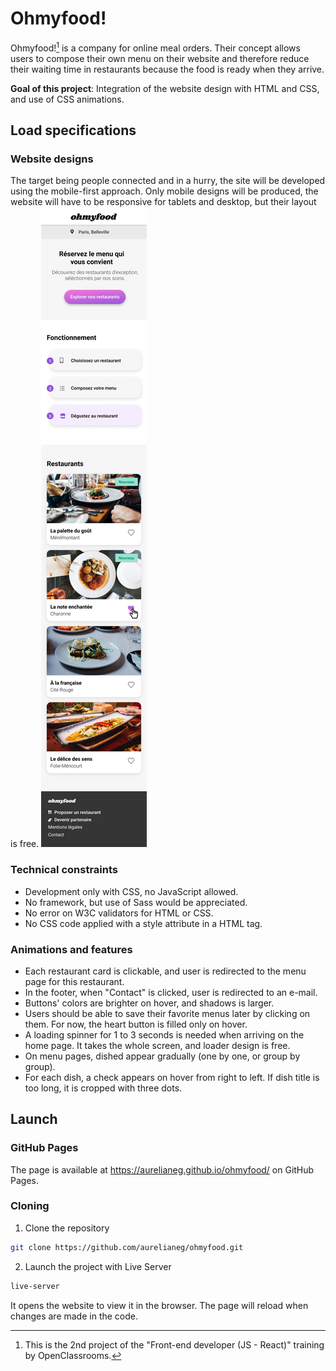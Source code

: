 # Ohmyfood!

Ohmyfood![^1] is a company for online meal orders. Their concept allows users to compose their own menu on their website and therefore reduce their waiting time in restaurants because the food is ready when they arrive.

**Goal of this project**: Integration of the website design with HTML and CSS, and use of CSS animations.

## Load specifications

### Website designs

The target being people connected and in a hurry, the site will be developed using the mobile-first approach.
Only mobile designs will be produced, the website will have to be responsive for tablets and desktop, but their layout is free.
![Design for the home page](./design/home.png "Design for the home page")


### Technical constraints

- Development only with CSS, no JavaScript allowed.
- No framework, but use of Sass would be appreciated.
- No error on W3C validators for HTML or CSS.
- No CSS code applied with a style attribute in a HTML tag.

### Animations and features

- Each restaurant card is clickable, and user is redirected to the menu page for this restaurant.
- In the footer, when "Contact" is clicked, user is redirected to an e-mail.
- Buttons' colors are brighter on hover, and shadows is larger.
- Users should be able to save their favorite menus later by clicking on them. For now, the heart button is filled only on hover.
- A loading spinner for 1 to 3 seconds is needed when arriving on the home page. It takes the whole screen, and loader design is free.
- On menu pages, dished appear gradually (one by one, or group by group).
- For each dish, a check appears on hover from right to left. If dish title is too long, it is cropped with three dots.


## Launch

### GitHub Pages

The page is available at <https://aurelianeg.github.io/ohmyfood/> on GitHub Pages.

### Cloning

1. Clone the repository

```sh
git clone https://github.com/aurelianeg/ohmyfood.git
```

2. Launch the project with Live Server

```sh
live-server
```

It opens the website to view it in the browser. The page will reload when changes are made in the code.


[^1]: This is the 2nd project of the "Front-end developer (JS - React)" training by OpenClassrooms.